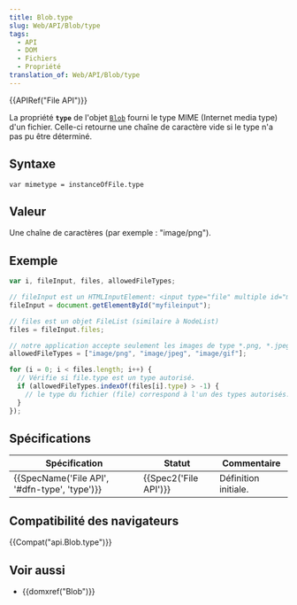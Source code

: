 ```yaml
---
title: Blob.type
slug: Web/API/Blob/type
tags:
  - API
  - DOM
  - Fichiers
  - Propriété
translation_of: Web/API/Blob/type
---
```

{{APIRef("File API")}}

La propriété **`type`** de l'objet [`Blob`](fr/docs/Web/API/Blob) fourni le type MIME (Internet media type) d'un fichier. Celle-ci retourne une chaîne de caractère vide si le type n'a pas pu être déterminé.

## Syntaxe

    var mimetype = instanceOfFile.type

## Valeur

Une chaîne de caractères (par exemple : "image/png").

## Exemple

```js
var i, fileInput, files, allowedFileTypes;

// fileInput est un HTMLInputElement: <input type="file" multiple id="myfileinput">
fileInput = document.getElementById("myfileinput");

// files est un objet FileList (similaire à NodeList)
files = fileInput.files;

// notre application accepte seulement les images de type *.png, *.jpeg et *.gif
allowedFileTypes = ["image/png", "image/jpeg", "image/gif"];

for (i = 0; i < files.length; i++) {
  // Vérifie si file.type est un type autorisé.
  if (allowedFileTypes.indexOf(files[i].type) > -1) {
    // le type du fichier (file) correspond à l'un des types autorisés. Faites quelque chose ici.
  }
});
```

## Spécifications

| Spécification                                                | Statut                       | Commentaire          |
| ------------------------------------------------------------ | ---------------------------- | -------------------- |
| {{SpecName('File API', '#dfn-type', 'type')}} | {{Spec2('File API')}} | Définition initiale. |

## Compatibilité des navigateurs

{{Compat("api.Blob.type")}}

## Voir aussi

- {{domxref("Blob")}}
